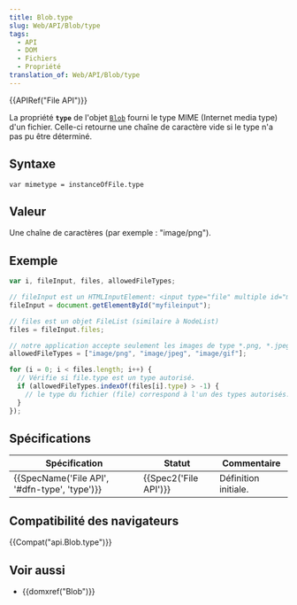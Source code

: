 ```yaml
---
title: Blob.type
slug: Web/API/Blob/type
tags:
  - API
  - DOM
  - Fichiers
  - Propriété
translation_of: Web/API/Blob/type
---
```

{{APIRef("File API")}}

La propriété **`type`** de l'objet [`Blob`](fr/docs/Web/API/Blob) fourni le type MIME (Internet media type) d'un fichier. Celle-ci retourne une chaîne de caractère vide si le type n'a pas pu être déterminé.

## Syntaxe

    var mimetype = instanceOfFile.type

## Valeur

Une chaîne de caractères (par exemple : "image/png").

## Exemple

```js
var i, fileInput, files, allowedFileTypes;

// fileInput est un HTMLInputElement: <input type="file" multiple id="myfileinput">
fileInput = document.getElementById("myfileinput");

// files est un objet FileList (similaire à NodeList)
files = fileInput.files;

// notre application accepte seulement les images de type *.png, *.jpeg et *.gif
allowedFileTypes = ["image/png", "image/jpeg", "image/gif"];

for (i = 0; i < files.length; i++) {
  // Vérifie si file.type est un type autorisé.
  if (allowedFileTypes.indexOf(files[i].type) > -1) {
    // le type du fichier (file) correspond à l'un des types autorisés. Faites quelque chose ici.
  }
});
```

## Spécifications

| Spécification                                                | Statut                       | Commentaire          |
| ------------------------------------------------------------ | ---------------------------- | -------------------- |
| {{SpecName('File API', '#dfn-type', 'type')}} | {{Spec2('File API')}} | Définition initiale. |

## Compatibilité des navigateurs

{{Compat("api.Blob.type")}}

## Voir aussi

- {{domxref("Blob")}}
